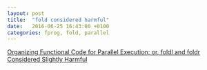 ```yaml
---
layout: post
title:  "fold considered harmful"
date:   2016-06-25 16:43:00 +0100
categories: fprog, fold, parallel
---
```


[Organizing Functional Code for Parallel Execution; or, foldl and foldr Considered Slightly Harmful](https://vimeo.com/6624203)
